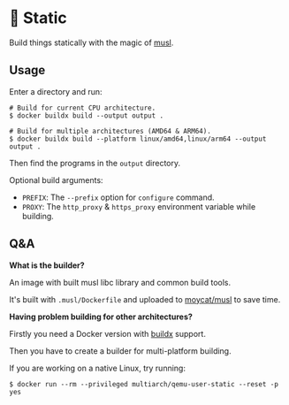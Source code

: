 # 🗿 Static

Build things statically with the magic of [musl](https://www.musl-libc.org/).

## Usage

Enter a directory and run:

```shell
# Build for current CPU architecture.
$ docker buildx build --output output .

# Build for multiple architectures (AMD64 & ARM64).
$ docker buildx build --platform linux/amd64,linux/arm64 --output output .
```

Then find the programs in the `output` directory.

Optional build arguments:

- `PREFIX`: The `--prefix` option for `configure` command.
- `PROXY`: The `http_proxy` & `https_proxy` environment variable while building.

## Q&A

**What is the builder?**

An image with built musl libc library and common build tools.

It's built with `.musl/Dockerfile` and uploaded to [moycat/musl](https://hub.docker.com/r/moycat/musl) to save time.

**Having problem building for other architectures?**

Firstly you need a Docker version with [buildx](https://docs.docker.com/buildx/working-with-buildx/) support.

Then you have to create a builder for multi-platform building.

If you are working on a native Linux, try running:

```shell
$ docker run --rm --privileged multiarch/qemu-user-static --reset -p yes
```
